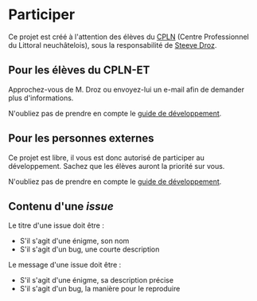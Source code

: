 # Participer

Ce projet est créé à l'attention des élèves du [CPLN](http://www.cpln.ch) (Centre Professionnel du Littoral neuchâtelois), sous la responsabilité de [Steeve Droz](https://github.com/SteeveDroz).

## Pour les élèves du CPLN-ET

Approchez-vous de M. Droz ou envoyez-lui un e-mail afin de demander plus d'informations.

N'oubliez pas de prendre en compte le [guide de développement](https://github.com/CPLN/enigmos/wiki).

## Pour les personnes externes

Ce projet est libre, il vous est donc autorisé de participer au développement. Sachez que les élèves auront la priorité sur vous.

N'oubliez pas de prendre en compte le [guide de développement](https://github.com/CPLN/enigmos/wiki).

## Contenu d'une *issue*

Le titre d'une issue doit être :

- S'il s'agit d'une énigme, son nom
- S'il s'agit d'un bug, une courte description

Le message d'une issue doit être :

- S'il s'agit d'une énigme, sa description précise
- S'il s'agit d'un bug, la manière pour le reproduire
